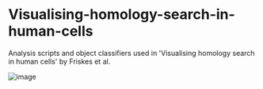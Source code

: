 # Visualising-homology-search-in-human-cells
Analysis scripts and object classifiers used in 'Visualising homology search in human cells' by Friskes et al.

![image](https://github.com/BioImaging-NKI/Visualising-homology-search-in-human-cells/assets/68109112/15997705-5c62-48b0-8100-3114d625bcae)
